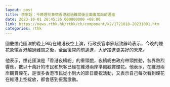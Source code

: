 ```yaml
---
layout: post
title: 李家超：今晚煙花象徵香港越過難關後全面復常向前邁進
date: 2023-10-01 20:45:26.000000000 +08:00
link: https://news.rthk.hk/rthk/ch/component/k2/1721018-20231001.htm
categories: rthk
---
```


國慶煙花匯演於晚上9時在維港夜空上演，行政長官李家超致辭時表示，今晚的煙花象徵香港越過難關之後，全面復常向前邁進，大步踏進更美好的未來。

他表示，煙花匯演是「香港夜繽紛」的重頭戲，夜繽紛由政府帶頭推動，各界熱烈響應，數以十萬計的市民和旅客已經在維港兩岸準備觀賞煙花。他表示，在維港兩岸觀賞煙花，是很多香港市民從小到大的節日慶祝活動，又表示自己每次看到煙花在維港上空綻放，都會感到振奮激動。

